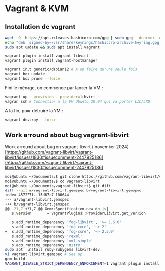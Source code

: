 # Vagrant & KVM

## Installation de vagrant

~~~bash
wget -O- https://apt.releases.hashicorp.com/gpg | sudo gpg --dearmor -o /usr/share/keyrings/hashicorp-archive-keyring.gpg
echo "deb [signed-by=/usr/share/keyrings/hashicorp-archive-keyring.gpg] https://apt.releases.hashicorp.com $(lsb_release -cs) main" | sudo tee /etc/apt/sources.list.d/hashicorp.list
sudo apt update && sudo apt install vagrant
~~~

~~~bash
vagrant plugin install vagrant-libvirt
vagrant plugin install vagrant-hostmanager
~~~

~~~bash
vagrant init generic/debian12 # A ne faire qu'une seule fois
vagrant box update
vagrant box prune --force
~~~

Fini le ménage, on commence par lancer la VM :

~~~bash
vagrant up --provision --provider=libvirt
vagran ssh # Connection à la VM Ubuntu 20.04 qui va porter LXC/LXD
~~~

A la fin, pour détruire la VM :

~~~bash
vagrant destroy --force
~~~

## Work arround about bug vagrant-libvirt

Work arround about bug on vagrant-libvirt ( november 2024)
[https://github.com/vagrant-libvirt/vagrant-libvirt/issues/1830#issuecomment-2447925186](https://github.com/vagrant-libvirt/vagrant-libvirt/issues/1830#issuecomment-2447925186)

~~~bash
moi@ubuntu:~/Documents/$ git clone https://github.com/vagrant-libvirt/vagrant-libvirt.git
moi@ubuntu:~/Documents/$ cd vagrant-libvirt
moi@ubuntu:~/Documents/vagrant-libvirt$ git diff
diff --git a/vagrant-libvirt.gemspec b/vagrant-libvirt.gemspec
index 457277f..13d67c7 100644
--- a/vagrant-libvirt.gemspec
+++ b/vagrant-libvirt.gemspec
@@ -21,7 +21,7 @@ Gem::Specification.new do |s|
   s.version       = VagrantPlugins::ProviderLibvirt.get_version
 
   s.add_runtime_dependency 'fog-libvirt', '>= 0.6.0'
-  s.add_runtime_dependency 'fog-core', '~> 2'
+  s.add_runtime_dependency 'fog-core', '~> 2.5.0'
   s.add_runtime_dependency 'rexml'
   s.add_runtime_dependency 'xml-simple'
   s.add_runtime_dependency 'diffy'
sudo apt  install ruby-rubygems libvirt-dev
vi vagrant-libvirt.gemspec # See up
gem build
VAGRANT_DISABLE_STRICT_DEPENDENCY_ENFORCEMENT=1 vagrant plugin install ./vagrant-libvirt-0.12.3.pre.18.gem
~~~

